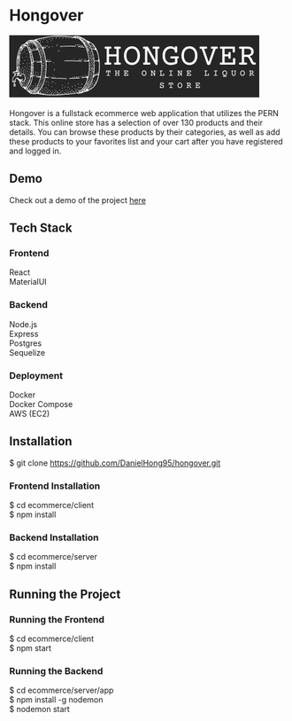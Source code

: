 # Hongover

![alt text](/hongover_logo_grey.png)<br />
<br />
Hongover is a fullstack ecommerce web application that utilizes the PERN stack. This online store has a selection of over 130 products and their details. You can browse these products by their categories, as well as add these products to your favorites list and your cart after you have registered and logged in.

## Demo

Check out a demo of the project <a href="http://mean-arithmetic.surge.sh/" target="_blank">here</a>

## Tech Stack

### Frontend

React <br />
MaterialUI

### Backend

Node.js<br />
Express<br />
Postgres<br />
Sequelize

### Deployment

Docker<br />
Docker Compose<br />
AWS (EC2)

## Installation

\$ git clone https://github.com/DanielHong95/hongover.git

### Frontend Installation

$ cd ecommerce/client<br>
$ npm install

### Backend Installation

$ cd ecommerce/server<br>
$ npm install

## Running the Project

### Running the Frontend

$ cd ecommerce/client<br>
$ npm start

### Running the Backend

$ cd ecommerce/server/app<br>
$ npm install -g nodemon<br>
$ nodemon start
